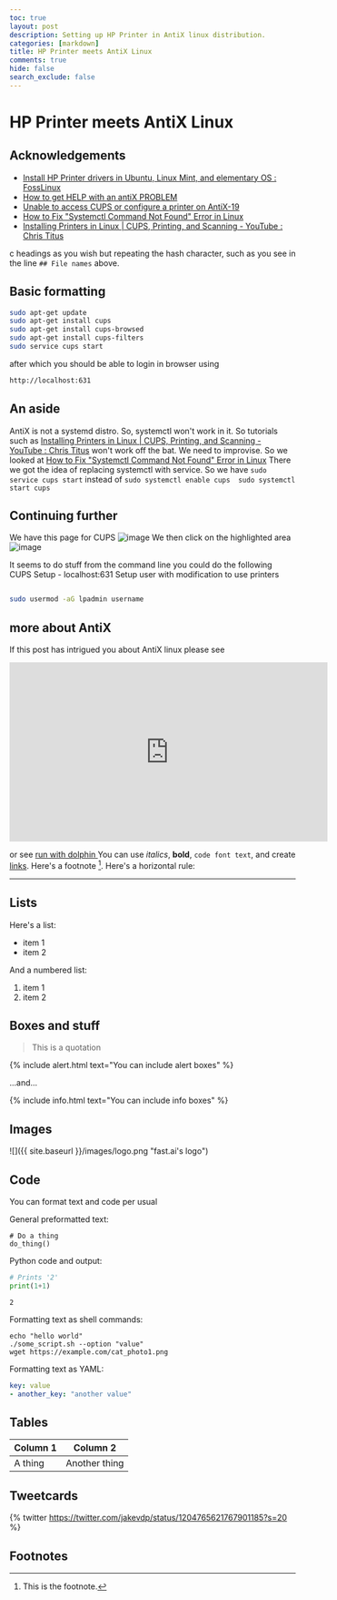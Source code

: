 ```yaml
---
toc: true
layout: post
description: Setting up HP Printer in AntiX linux distribution.
categories: [markdown]
title: HP Printer meets AntiX Linux
comments: true
hide: false
search_exclude: false
---
```

# HP Printer meets AntiX Linux

## Acknowledgements
- [Install HP Printer drivers in Ubuntu, Linux Mint, and elementary OS : FossLinux](https://www.fosslinux.com/1547/install-hp-printer-drivers-in-ubuntu-linux-mint-and-elementary-os.htm)
- [How to get HELP with an antiX PROBLEM](https://www.antixforum.com/forums/topic/how-to-get-help-with-an-antix-problem/)
- [Unable to access CUPS or configure a printer on AntiX-19](https://www.antixforum.com/forums/topic/unable-to-access-cups-or-configure-a-printer-on-antix-19/)
- [How to Fix "Systemctl Command Not Found" Error in Linux](https://allthings.how/how-to-fix-systemctl-command-not-found-error-in-linux/)
- [Installing Printers in Linux | CUPS, Printing, and Scanning - YouTube : Chris Titus](https://www.youtube.com/watch?v=En2DJAMpwmY&pp=ygUcaHAgcHJpbnRlciBub3Qgd29ya2luZyBsaW51eA%3D%3D)

c headings as you wish but repeating the hash character, such as you see in the line `## File names` above.


## Basic formatting
```bash
sudo apt-get update
sudo apt-get install cups
sudo apt-get install cups-browsed
sudo apt-get install cups-filters
sudo service cups start
```

after which you should be able to login in browser using

```html
http://localhost:631
```
## An aside
AntiX is not a systemd distro. So, systemctl won't work in it. So tutorials such as [Installing Printers in Linux | CUPS, Printing, and Scanning - YouTube : Chris Titus](https://www.youtube.com/watch?v=En2DJAMpwmY&pp=ygUcaHAgcHJpbnRlciBub3Qgd29ya2luZyBsaW51eA%3D%3D)
won't work off the bat. We need to improvise. So we looked at [How to Fix "Systemctl Command Not Found" Error in Linux](https://allthings.how/how-to-fix-systemctl-command-not-found-error-in-linux/)
There we got the idea of replacing systemctl with service.
So we have `sudo service cups start` instead of `sudo systemctl enable cups 
sudo systemctl start cups`

## Continuing further
We have this page for CUPS
![image](https://github.com/TejasAvinashShetty/silvercloud/assets/27445854/98cd139d-a363-4667-84fa-36f6a7268ce4)
We then click on the highlighted area ![image](https://github.com/TejasAvinashShetty/silvercloud/assets/27445854/0406d58b-fa38-4f58-859b-5505de8546d3)



It seems to do stuff from the command line you could do the following
CUPS Setup - localhost:631
Setup user with modification to use printers
```bash

sudo usermod -aG lpadmin username
```
## more about AntiX
If this post has intrigued you about AntiX linux please see

<iframe width="560" height="315" src="https://www.youtube.com/embed/JCTaUAP6sSg" title="YouTube video player" frameborder="0" allow="accelerometer; autoplay; clipboard-write; encrypted-media; gyroscope; picture-in-picture; web-share" allowfullscreen></iframe>

or see [run with dolphin ](https://www.youtube.com/@runwiththedolphin)
You can use *italics*, **bold**, `code font text`, and create [links](https://www.markdownguide.org/cheat-sheet/). Here's a footnote [^1]. Here's a horizontal rule:

---

## Lists

Here's a list:

- item 1
- item 2

And a numbered list:

1. item 1
1. item 2

## Boxes and stuff

> This is a quotation

{% include alert.html text="You can include alert boxes" %}

...and...

{% include info.html text="You can include info boxes" %}

## Images

![]({{ site.baseurl }}/images/logo.png "fast.ai's logo")

## Code

You can format text and code per usual 

General preformatted text:

    # Do a thing
    do_thing()

Python code and output:

```python
# Prints '2'
print(1+1)
```

    2

Formatting text as shell commands:

```shell
echo "hello world"
./some_script.sh --option "value"
wget https://example.com/cat_photo1.png
```

Formatting text as YAML:

```yaml
key: value
- another_key: "another value"
```


## Tables

| Column 1 | Column 2 |
|-|-|
| A thing | Another thing |


## Tweetcards

{% twitter https://twitter.com/jakevdp/status/1204765621767901185?s=20 %}


## Footnotes



[^1]: This is the footnote.
